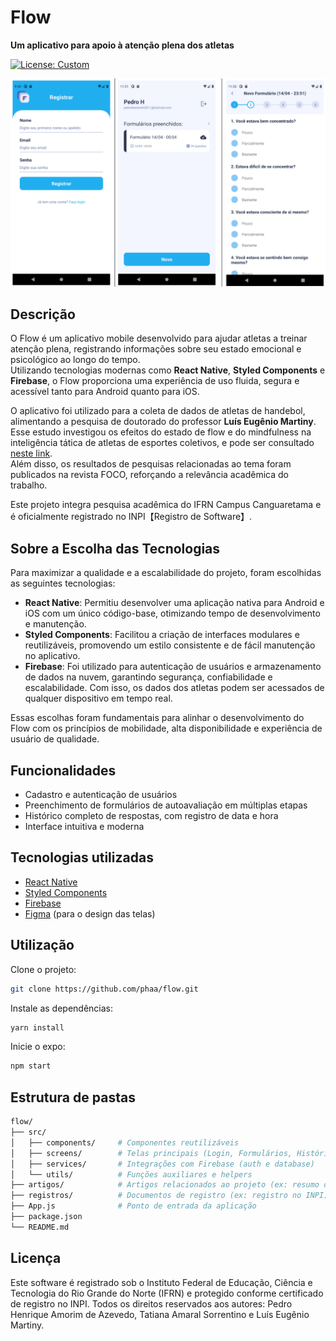 # Flow

**Um aplicativo para apoio à atenção plena dos atletas**

[![License: Custom](https://img.shields.io/badge/license-Custom-blue.svg)](https://suap.ifrn.edu.br/verificar-documento-externo/)

<p align="center">
 <img src="https://github.com/phaa/flow/blob/main/flow.png" title="Screen" width="800" />
</p>

## Descrição

O Flow é um aplicativo mobile desenvolvido para ajudar atletas a treinar atenção plena, registrando informações sobre seu estado emocional e psicológico ao longo do tempo.  
Utilizando tecnologias modernas como **React Native**, **Styled Components** e **Firebase**, o Flow proporciona uma experiência de uso fluida, segura e acessível tanto para Android quanto para iOS.

O aplicativo foi utilizado para a coleta de dados de atletas de handebol, alimentando a pesquisa de doutorado do professor **Luís Eugênio Martiny**.  
Esse estudo investigou os efeitos do estado de flow e do mindfulness na inteligência tática de atletas de esportes coletivos, e pode ser consultado [neste link](https://estudogeral.uc.pt/handle/10316/117512).  
Além disso, os resultados de pesquisas relacionadas ao tema foram publicados na revista FOCO, reforçando a relevância acadêmica do trabalho.

Este projeto integra pesquisa acadêmica do IFRN Campus Canguaretama e é oficialmente registrado no INPI【Registro de Software】.

## Sobre a Escolha das Tecnologias

Para maximizar a qualidade e a escalabilidade do projeto, foram escolhidas as seguintes tecnologias:

- **React Native**: Permitiu desenvolver uma aplicação nativa para Android e iOS com um único código-base, otimizando tempo de desenvolvimento e manutenção.
- **Styled Components**: Facilitou a criação de interfaces modulares e reutilizáveis, promovendo um estilo consistente e de fácil manutenção no aplicativo.
- **Firebase**: Foi utilizado para autenticação de usuários e armazenamento de dados na nuvem, garantindo segurança, confiabilidade e escalabilidade. Com isso, os dados dos atletas podem ser acessados de qualquer dispositivo em tempo real.

Essas escolhas foram fundamentais para alinhar o desenvolvimento do Flow com os princípios de mobilidade, alta disponibilidade e experiência de usuário de qualidade.

## Funcionalidades

- Cadastro e autenticação de usuários
- Preenchimento de formulários de autoavaliação em múltiplas etapas
- Histórico completo de respostas, com registro de data e hora
- Interface intuitiva e moderna

## Tecnologias utilizadas

- [React Native](https://reactnative.dev/)
- [Styled Components](https://styled-components.com/)
- [Firebase](https://firebase.google.com/)
- [Figma](https://www.figma.com/) (para o design das telas)

## Utilização

Clone o projeto:
```bash
git clone https://github.com/phaa/flow.git
```

Instale as dependências:
```bash
yarn install
```

Inicie o expo:
```bash
npm start
```

## Estrutura de pastas
```bash
flow/
├── src/
│   ├── components/     # Componentes reutilizáveis
│   ├── screens/        # Telas principais (Login, Formulários, Histórico)
│   ├── services/       # Integrações com Firebase (auth e database)
│   └── utils/          # Funções auxiliares e helpers
├── artigos/            # Artigos relacionados ao projeto (ex: resumo da CONGIC)
├── registros/          # Documentos de registro (ex: registro no INPI)
├── App.js              # Ponto de entrada da aplicação
├── package.json
└── README.md
```

## Licença
Este software é registrado sob o Instituto Federal de Educação, Ciência e Tecnologia do Rio Grande do Norte (IFRN) e protegido conforme certificado de registro no INPI.
Todos os direitos reservados aos autores: Pedro Henrique Amorim de Azevedo, Tatiana Amaral Sorrentino e Luís Eugênio Martiny. 
